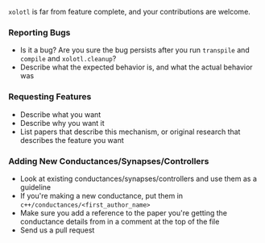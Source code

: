 

`xolotl` is far from feature complete, and your contributions are welcome.

### Reporting Bugs


* Is it a bug? Are you sure the bug persists after you run `transpile` and `compile` and `xolotl.cleanup`?
* Describe what the expected behavior is, and what the actual behavior was


### Requesting Features

* Describe what you want
* Describe why you want it
* List papers that describe this mechanism, or original research that describes the feature you want

### Adding New Conductances/Synapses/Controllers

* Look at existing conductances/synapses/controllers and use them as a guideline
* If you're making a new conductance, put them in ``c++/conductances/<first_author_name>``
* Make sure you add a reference to the paper you're getting the conductance details from in a comment at the top of the file
* Send us a pull request
